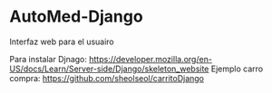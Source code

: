 # AutoMed-Django
Interfaz web para el usuairo


Para instalar Djnago: https://developer.mozilla.org/en-US/docs/Learn/Server-side/Django/skeleton_website
Ejemplo carro compra: https://github.com/sheolseol/carritoDjango
